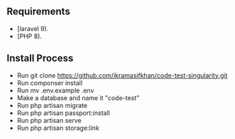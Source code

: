 ## Requirements

- [laravel 9).
- [PHP 8).


## Install Process
- Run git clone https://github.com/ikramasifkhan/code-test-singularity.git
- Run componser install
- Run mv .env.example .env
- Make a database and name it "code-test"
- Run php artisan migrate
- Run php artisan passport:install
- Run php artisan serve
- Run php artisan storage:link
